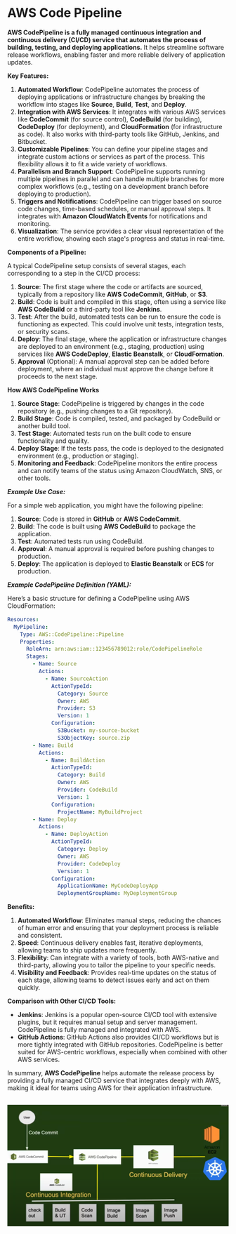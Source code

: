 # AWS Code Pipeline

**AWS CodePipeline is a fully managed continuous integration and continuous delivery (CI/CD) service that automates the process of building, testing, and deploying applications.** It helps streamline software release workflows, enabling faster and more reliable delivery of application updates.

**Key Features:**

1. **Automated Workflow**: CodePipeline automates the process of deploying applications or infrastructure changes by breaking the workflow into stages like **Source**, **Build**, **Test**, and **Deploy**.
2. **Integration with AWS Services**: It integrates with various AWS services like **CodeCommit** (for source control), **CodeBuild** (for building), **CodeDeploy** (for deployment), and **CloudFormation** (for infrastructure as code). It also works with third-party tools like GitHub, Jenkins, and Bitbucket.
3. **Customizable Pipelines**: You can define your pipeline stages and integrate custom actions or services as part of the process. This flexibility allows it to fit a wide variety of workflows.
4. **Parallelism and Branch Support**: CodePipeline supports running multiple pipelines in parallel and can handle multiple branches for more complex workflows (e.g., testing on a development branch before deploying to production).
5. **Triggers and Notifications**: CodePipeline can trigger based on source code changes, time-based schedules, or manual approval steps. It integrates with **Amazon CloudWatch Events** for notifications and monitoring.
6. **Visualization**: The service provides a clear visual representation of the entire workflow, showing each stage's progress and status in real-time.

**Components of a Pipeline:**

A typical CodePipeline setup consists of several stages, each corresponding to a step in the CI/CD process:
1. **Source**: The first stage where the code or artifacts are sourced, typically from a repository like **AWS CodeCommit**, **GitHub**, or **S3**.
2. **Build**: Code is built and compiled in this stage, often using a service like **AWS CodeBuild** or a third-party tool like **Jenkins**.
3. **Test**: After the build, automated tests can be run to ensure the code is functioning as expected. This could involve unit tests, integration tests, or security scans.
4. **Deploy**: The final stage, where the application or infrastructure changes are deployed to an environment (e.g., staging, production) using services like **AWS CodeDeploy**, **Elastic Beanstalk**, or **CloudFormation**.
5. **Approval** (Optional): A manual approval step can be added before deployment, where an individual must approve the change before it proceeds to the next stage.

**How AWS CodePipeline Works**

1. **Source Stage**: CodePipeline is triggered by changes in the code repository (e.g., pushing changes to a Git repository).
2. **Build Stage**: Code is compiled, tested, and packaged by CodeBuild or another build tool.
3. **Test Stage**: Automated tests run on the built code to ensure functionality and quality.
4. **Deploy Stage**: If the tests pass, the code is deployed to the designated environment (e.g., production or staging).
5. **Monitoring and Feedback**: CodePipeline monitors the entire process and can notify teams of the status using Amazon CloudWatch, SNS, or other tools.

***Example Use Case:***

For a simple web application, you might have the following pipeline:
1. **Source**: Code is stored in **GitHub** or **AWS CodeCommit**.
2. **Build**: The code is built using **AWS CodeBuild** to package the application.
3. **Test**: Automated tests run using CodeBuild.
4. **Approval**: A manual approval is required before pushing changes to production.
5. **Deploy**: The application is deployed to **Elastic Beanstalk** or **ECS** for production.

***Example CodePipeline Definition (YAML):***

Here’s a basic structure for defining a CodePipeline using AWS CloudFormation:

```yaml
Resources:
  MyPipeline:
    Type: AWS::CodePipeline::Pipeline
    Properties:
      RoleArn: arn:aws:iam::123456789012:role/CodePipelineRole
      Stages:
        - Name: Source
          Actions:
            - Name: SourceAction
              ActionTypeId:
                Category: Source
                Owner: AWS
                Provider: S3
                Version: 1
              Configuration:
                S3Bucket: my-source-bucket
                S3ObjectKey: source.zip
        - Name: Build
          Actions:
            - Name: BuildAction
              ActionTypeId:
                Category: Build
                Owner: AWS
                Provider: CodeBuild
                Version: 1
              Configuration:
                ProjectName: MyBuildProject
        - Name: Deploy
          Actions:
            - Name: DeployAction
              ActionTypeId:
                Category: Deploy
                Owner: AWS
                Provider: CodeDeploy
                Version: 1
              Configuration:
                ApplicationName: MyCodeDeployApp
                DeploymentGroupName: MyDeploymentGroup
```

**Benefits:**

1. **Automated Workflow**: Eliminates manual steps, reducing the chances of human error and ensuring that your deployment process is reliable and consistent.
2. **Speed**: Continuous delivery enables fast, iterative deployments, allowing teams to ship updates more frequently.
3. **Flexibility**: Can integrate with a variety of tools, both AWS-native and third-party, allowing you to tailor the pipeline to your specific needs.
4. **Visibility and Feedback**: Provides real-time updates on the status of each stage, allowing teams to detect issues early and act on them quickly.

**Comparison with Other CI/CD Tools:**

- **Jenkins**: Jenkins is a popular open-source CI/CD tool with extensive plugins, but it requires manual setup and server management. CodePipeline is fully managed and integrated with AWS.
- **GitHub Actions**: GitHub Actions also provides CI/CD workflows but is more tightly integrated with GitHub repositories. CodePipeline is better suited for AWS-centric workflows, especially when combined with other AWS services.

In summary, **AWS CodePipeline** helps automate the release process by providing a fully managed CI/CD service that integrates deeply with AWS, making it ideal for teams using AWS for their application infrastructure.


![AWS Code Pipeline Sample](./img/0_aws_code_pipeline.png)
---


